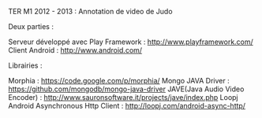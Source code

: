 TER M1 2012 - 2013 : Annotation de video de Judo

Deux parties :

Serveur développé avec Play Framework : http://www.playframework.com/
Client Android : http://www.android.com/

Librairies :

Morphia : https://code.google.com/p/morphia/
Mongo JAVA Driver : https://github.com/mongodb/mongo-java-driver
JAVE(Java Audio Video Encoder) : http://www.sauronsoftware.it/projects/jave/index.php
Loopj Android Asynchronous Http Client : http://loopj.com/android-async-http/
